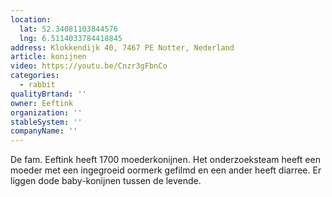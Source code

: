 ```yaml
---
location:
  lat: 52.34081103844576
  lng: 6.5114033784418845
address: Klokkendijk 40, 7467 PE Notter, Nederland
article: konijnen
video: https://youtu.be/Cnzr3gFbnCo
categories:
  - rabbit
qualityBrtand: ''
owner: Eeftink
organization: ''
stableSystem: ''
companyName: ''
---
```

De fam. Eeftink heeft 1700 moederkonijnen. Het onderzoeksteam heeft een moeder met een ingegroeid oormerk gefilmd en een ander heeft diarree. Er liggen dode baby-konijnen tussen de levende.